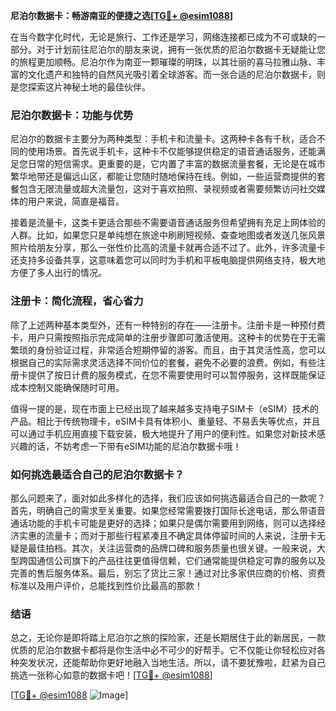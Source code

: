 **尼泊尔数据卡：畅游南亚的便捷之选[[TG💪+ @esim1088](https://t.me/s/esim1088)]**

在当今数字化时代，无论是旅行、工作还是学习，网络连接都已成为不可或缺的一部分。对于计划前往尼泊尔的朋友来说，拥有一张优质的尼泊尔数据卡无疑能让您的旅程更加顺畅。尼泊尔作为南亚一颗璀璨的明珠，以其壮丽的喜马拉雅山脉、丰富的文化遗产和独特的自然风光吸引着全球游客。而一张合适的尼泊尔数据卡，则是您探索这片神秘土地的最佳伙伴。

### 尼泊尔数据卡：功能与优势

尼泊尔的数据卡主要分为两种类型：手机卡和流量卡。这两种卡各有千秋，适合不同的使用场景。首先说手机卡，这种卡不仅能够提供稳定的语音通话服务，还能满足您日常的短信需求。更重要的是，它内置了丰富的数据流量套餐，无论是在城市繁华地带还是偏远山区，都能让您随时随地保持在线。例如，一些运营商提供的套餐包含无限流量或超大流量包，这对于喜欢拍照、录视频或者需要频繁访问社交媒体的用户来说，简直是福音。

接着是流量卡，这类卡更适合那些不需要语音通话服务但希望拥有充足上网体验的人群。比如，如果您只是单纯想在旅途中刷刷短视频、查查地图或者发送几张风景照片给朋友分享，那么一张性价比高的流量卡就再合适不过了。此外，许多流量卡还支持多设备共享，这意味着您可以同时为手机和平板电脑提供网络支持，极大地方便了多人出行的情况。

### 注册卡：简化流程，省心省力

除了上述两种基本类型外，还有一种特别的存在——注册卡。注册卡是一种预付费卡，用户只需按照指示完成简单的注册步骤即可激活使用。这种卡的优势在于无需繁琐的身份验证过程，非常适合短期停留的游客。而且，由于其灵活性高，您可以根据自己的实际需求灵活选择不同价位的套餐，避免不必要的浪费。例如，有些注册卡提供了按日计费的服务模式，在您不需要使用时可以暂停服务，这样既能保证成本控制又能确保随时可用。

值得一提的是，现在市面上已经出现了越来越多支持电子SIM卡（eSIM）技术的产品。相比于传统物理卡，eSIM卡具有体积小、重量轻、不易丢失等优点，并且可以通过手机应用直接下载安装，极大地提升了用户的便利性。如果您对新技术感兴趣的话，不妨考虑一下带有eSIM功能的尼泊尔数据卡哦！

### 如何挑选最适合自己的尼泊尔数据卡？

那么问题来了，面对如此多样化的选择，我们应该如何挑选最适合自己的一款呢？首先，明确自己的需求至关重要。如果您经常需要拨打国际长途电话，那么带语音通话功能的手机卡可能是更好的选择；如果只是偶尔需要用到网络，则可以选择经济实惠的流量卡；而对于那些行程紧凑且不确定具体停留时间的人来说，注册卡无疑是最佳拍档。其次，关注运营商的品牌口碑和服务质量也很关键。一般来说，大型跨国通信公司旗下的产品往往更值得信赖，它们通常能提供稳定可靠的服务以及完善的售后服务体系。最后，别忘了货比三家！通过对比多家供应商的价格、资费标准以及用户评价，总能找到性价比最高的那款！

### 结语

总之，无论你是即将踏上尼泊尔之旅的探险家，还是长期居住于此的新居民，一款优质的尼泊尔数据卡都将是你生活中必不可少的好帮手。它不仅能让你轻松应对各种突发状况，还能帮助你更好地融入当地生活。所以，请不要犹豫啦，赶紧为自己挑选一张称心如意的数据卡吧！[[TG💪+ @esim1088](https://t.me/s/esim1088)]

[[TG💪+ @esim1088](https://t.me/s/esim1088) ![Image](https://i.postimg.cc/4NQfJmqS/Snipaste-2025-05-13-00-14-12.png)]